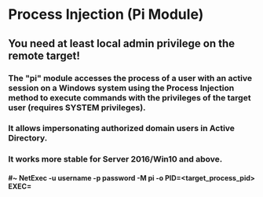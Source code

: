 # Process Injection (Pi Module)

## You need at least local admin privilege on the remote target!

### The "pi" module accesses the process of a user with an active session on a Windows system using the Process Injection method to execute commands with the privileges of the target user (requires SYSTEM privileges).

### It allows impersonating authorized domain users in Active Directory.

### It works more stable for Server 2016/Win10 and above.

#### #~ NetExec <IP> -u username -p password -M pi -o PID=<target_process_pid> EXEC=<command>
